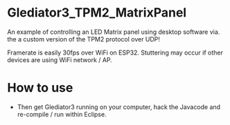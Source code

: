 # Glediator3_TPM2_MatrixPanel
An example of controlling an LED Matrix panel using desktop software via. the a custom version of the TPM2 protocol over UDP!

Framerate is easily 30fps over WiFi on ESP32. Stuttering may occur if other devices are using WiFi network / AP.

# How to use
* Then get Glediator3 running on your computer, hack the Javacode and re-compile / run within Eclipse.
